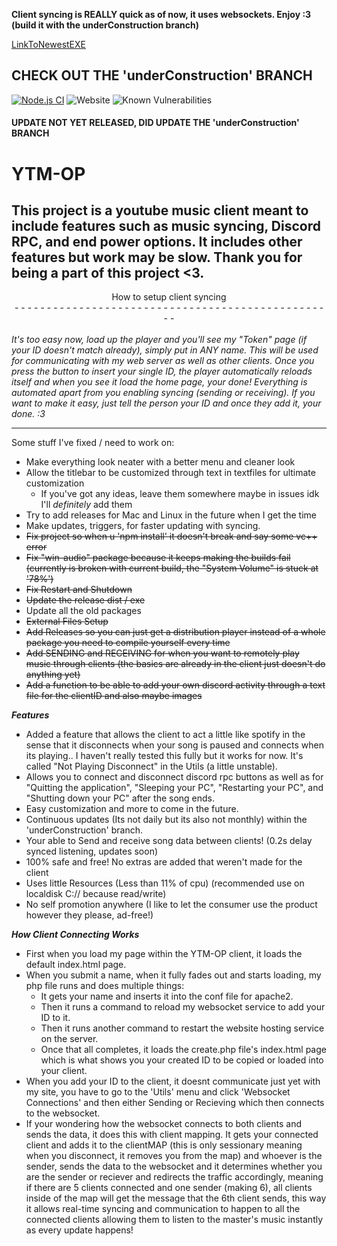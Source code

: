 **Client syncing is REALLY quick as of now, it uses websockets. Enjoy :3 (build it with the underConstruction branch)**

[LinkToNewestEXE](https://github.com/FennBoii/YTM-OP/blob/underConstruction/RECENT%20EXE/YTM-OP-Setup-1.0.9.exe)

<h2>CHECK OUT THE 'underConstruction' BRANCH</h2>

[![Node.js CI](https://github.com/FennBoii/YTM-OP/actions/workflows/node.js.yml/badge.svg)](https://github.com/FennBoii/YTM-OP/actions/workflows/node.js.yml) ![Website](https://img.shields.io/website?up_message=site%20UP&down_message=site%20DOWN&url=https%3A%2F%2Fgetname.ytmopdata.net%2F&label=Token%20Page%20-&labelColor=%23ff00ff&link=https%3A%2F%2Fgetname.ytmopdata.net%2F) ![Known Vulnerabilities](https://snyk.io/test/github/FennBoii/YTM-OP/badge.svg)

<h4>UPDATE NOT YET RELEASED, DID UPDATE THE 'underConstruction' BRANCH</h4>

# YTM-OP
## This project is a youtube music client meant to include features such as music syncing, Discord RPC, and end power options. It includes other features but work may be slow. Thank you for being a part of this project <3.

<center>How to setup client syncing<br />
<center>- - - - - - - - - - - - - - - - - - - - - - - - - - - - - - - - - - - - - - - - - - - - - - - - - -</center></center><br />
<i>It's too easy now, load up the player and you'll see my "Token" page (if your ID doesn't match already), simply put in ANY name. This will be used for communicating with my web server as well as other clients. Once you press the button to insert your single ID, the player automatically reloads itself and when you see it load the home page, your done! Everything is automated apart from you enabling syncing (sending or receiving). If you want to make it easy, just tell the person your ID and once they add it, your done. :3</i>
<hr />
</center>
Some stuff I've fixed / need to work on:

- Make everything look neater with a better menu and cleaner look
- Allow the titlebar to be customized through text in textfiles for ultimate customization
    - If you've got any ideas, leave them somewhere maybe in issues idk I'll *definitely* add them
- Try to add releases for Mac and Linux in the future when I get the time
- Make updates, triggers, for faster updating with syncing.
- ~~Fix project so when u 'npm install' it doesn't break and say some vc++ error~~
- ~~Fix "win-audio" package because it keeps making the builds fail (currently is broken with current build, the "System Volume" is stuck at '78%')~~
- ~~Fix Restart and Shutdown~~
- ~~Update the release dist / exe~~
- Update all the old packages
- ~~External Files Setup~~
- <s>Add Releases so you can just get a distribution player instead of a whole package you need to compile yourself every time</s>
- ~~Add SENDING and RECEIVING for when you want to remotely play music through clients (the basics are already in the client just doesn't do anything yet)~~
- ~~Add a function to be able to add your own discord activity through a text file for the clientID and also maybe images~~

***Features***
- Added a feature that allows the client to act a little like spotify in the sense that it disconnects when your song is paused and connects when its playing.. I haven't really tested this fully but it works for now. It's called "Not Playing Disconnect" in the Utils (a little unstable).
- Allows you to connect and disconnect discord rpc buttons as well as for "Quitting the application", "Sleeping your PC", "Restarting your PC", and "Shutting down your PC" after the song ends.
- Easy customization and more to come in the future.
- Continuous updates (Its not daily but its also not monthly) within the 'underConstruction' branch.
- Your able to Send and receive song data between clients! (0.2s delay synced listening, updates soon)
- 100% safe and free! No extras are added that weren't made for the client
- Uses little Resources (Less than 11% of cpu) (recommended use on localdisk C:// because read/write)
- No self promotion anywhere (I like to let the consumer use the product however they please, ad-free!)
 
 ***How Client Connecting Works***
 - First when you load my page within the YTM-OP client, it loads the default index.html page.
 - When you submit a name, when it fully fades out and starts loading, my php file runs and does multiple things:
	 - It gets your name and inserts it into the conf file for apache2.
	 - Then it runs a command to reload my websocket service to add your ID to it.
	 - Then it runs another command to restart the website hosting service on the server.
	 - Once that all completes, it loads the create.php file's index.html page which is what shows you your created ID to be copied or loaded into your client.
 - When you add your ID to the client, it doesnt communicate just yet with my site, you have to go to the 'Utils' menu and click 'Websocket Connections' and then either Sending or Recieving which then connects to the websocket.
 - If your wondering how the websocket connects to both clients and sends the data, it does this with client mapping. It gets your connected client and adds it to the clientMAP (this is only sessionary meaning when you disconnect, it removes you from the map) and whoever is the sender, sends the data to the websocket and it determines whether you are the sender or reciever and redirects the traffic accordingly, meaning if there are 5 clients connected and one sender (making 6), all clients inside of the map will get the message that the 6th client sends, this way it allows real-time syncing and communication to happen to all the connected clients allowing them to listen to the master's music instantly as every update happens!
</center>
